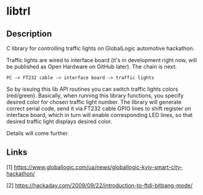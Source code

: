 # libtrl

## Description

C library for controlling traffic lights on GlobalLogic automotive hackathon.

Traffic lights are wired to interface board (it's in development right now,
will be published as Open Hardware on GitHub later). The chain is next:

    PC -> FT232 cable -> interface board -> traffic lights

So by issuing this lib API routines you can switch traffic lights colors
(red/green). Basically, when running this library functions, you specify
desired color for chosen traffic light number. The library will generate
correct serial code, send it via FT232 cable GPIO lines to shift register on
interface board, which in turn will enable corresponding LED lines, so that
desired traffic light displays desired color.

Details will come further.

## Links

[1] https://www.globallogic.com/ua/news/globallogic-kyiv-smart-city-hackathon/

[2] https://hackaday.com/2009/09/22/introduction-to-ftdi-bitbang-mode/
